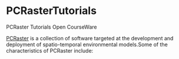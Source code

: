 # PCRasterTutorials
PCRaster Tutorials Open CourseWare


[PCRaster](https://pcraster.geo.uu.nl/) is a collection of software targeted at the development and deployment of spatio-temporal environmental models.Some of the characteristics of PCRaster include:

